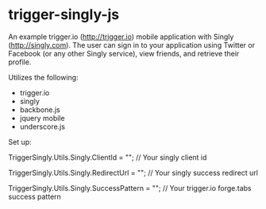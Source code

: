 trigger-singly-js
=================

An example trigger.io (http://trigger.io) mobile application with Singly (http://singly.com). The user can sign in to your application using Twitter or Facebook (or any other Singly service), view friends, and retrieve their profile.

Utilizes the following:

- trigger.io
- singly
- backbone.js
- jquery mobile
- underscore.js

Set up:

TriggerSingly.Utils.Singly.ClientId = ""; // Your singly client id

TriggerSingly.Utils.Singly.RedirectUrl = "";  // Your singly success redirect url

TriggerSingly.Utils.Singly.SuccessPattern = "";  // Your trigger.io forge.tabs success pattern